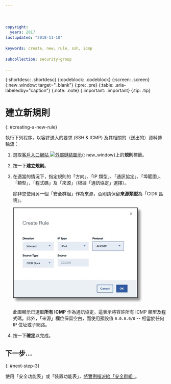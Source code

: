 ```yaml
---



copyright:
  years: 2017
lastupdated: "2018-11-10"

keywords: create, new, rule, ssh, icmp

subcollection: security-group

---
```


{:shortdesc: .shortdesc}
{:codeblock: .codeblock}
{:screen: .screen}
{:new_window: target="_blank"}
{:pre: .pre}
{:table: .aria-labeledby="caption"}
{:note: .note}
{:important: .important}
{:tip: .tip}

# 建立新規則
{: #creating-a-new-rule}

執行下列程序，以容許送入的要求 (SSH & ICMP) 及其相關的（送出的）資料傳輸流：

1. 選取[客戶入口網站 ![外部鏈結圖示](../../icons/launch-glyph.svg "外部鏈結圖示")](https://control.softlayer.com/){: new_window}上的**規則**標籤。
2. 按一下**建立規則**。
3. 在適當的情況下，指定規則的「方向」、「IP 類型」、「通訊協定」、「埠範圍」、「類型」、「程式碼」及「來源」（根據「通訊協定」選擇）。

	除非您使用另一個「安全群組」作為來源，否則請保留**來源類型**為「CIDR 區塊」。

	![建立規則](./images/rule_sg.jpg)

	此圖顯示已選取**所有 ICMP** 作為通訊協定，這表示將容許所有 ICMP 類型及程式碼。此外，「來源」欄位保留空白，而使用預設值 `0.0.0.0/0` -- 相當於任何 IP 位址或子網路。

4. 按一下**確定**以完成。

## 下一步...
{: #next-step-3}

使用「安全功能表」或「裝置功能表」，[將實例指派給「安全群組」](/docs/infrastructure/security-groups?topic=security-groups-assigning-instances-to-the-security-group)。
